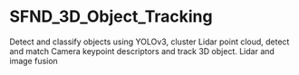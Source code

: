 # SFND_3D_Object_Tracking
Detect and classify objects using YOLOv3, cluster Lidar point cloud, detect and match Camera keypoint descriptors and track 3D object.
Lidar and image fusion
